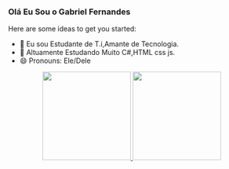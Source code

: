 ### Olá Eu Sou o Gabriel Fernandes


Here are some ideas to get you started:

- 🔭 Eu sou Estudante de T.i,Amante de Tecnologia.
- 🌱 Altuamente Estudando Muito C#,HTML css js.
- 😄 Pronouns: Ele/Dele

<div align="center">
  <a href="https://github.com/gabriel7277">
  <img height="180em" src="https://github-readme-stats.vercel.app/api?username=gabriel7277&show_icons=true&theme=tokyonight&include_all_commits=true&count_private=true"/>
  <img height="180em" src="https://github-readme-stats.vercel.app/api/top-langs/?username=gabriel7277&layout=compact&langs_count=7&theme=tokyonight"/>
</div>
